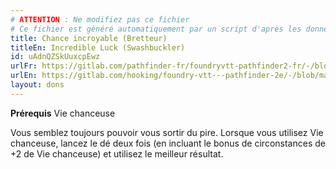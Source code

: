 ```yaml
---
# ATTENTION : Ne modifiez pas ce fichier
# Ce fichier est généré automatiquement par un script d'après les données du module Foundry VTT officiel et de sa traduction
title: Chance incroyable (Bretteur)
titleEn: Incredible Luck (Swashbuckler)
id: uAdnQZSkUuxcpEwz
urlFr: https://gitlab.com/pathfinder-fr/foundryvtt-pathfinder2-fr/-/blob/master/data/feats/uAdnQZSkUuxcpEwz.htm
urlEn: https://gitlab.com/hooking/foundry-vtt---pathfinder-2e/-/blob/master/packs/data/feats.db/incredible-luck-swashbuckler.json
layout: dons
---
```

**Prérequis** <a class="entity-link" data-pack="pf2e.feats-srd" data-id="DkoxNw9tsFFXrfJY" draggable="true">Vie chanceuse</a>

Vous semblez toujours pouvoir vous sortir du pire. Lorsque vous utilisez Vie chanceuse, lancez le dé deux fois (en incluant le bonus de circonstances de +2 de Vie chanceuse) et utilisez le meilleur résultat.
